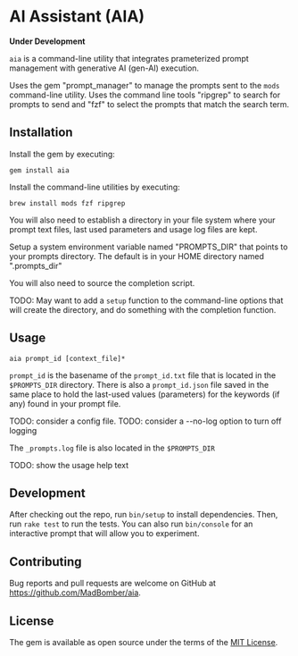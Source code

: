 # AI Assistant (AIA)

**Under Development**

`aia` is a command-line utility that integrates prameterized prompt management with generative AI (gen-AI) execution.

Uses the gem "prompt_manager" to manage the prompts sent to the `mods` command-line utility.  Uses the command line tools "ripgrep" to search for prompts to send and "fzf" to select the prompts that match the search term.

## Installation

Install the gem by executing:

    gem install aia


Install the command-line utilities by executing:

    brew install mods fzf ripgrep

You will also need to establish a directory in your file system where your prompt text files, last used parameters and usage log files are kept.

Setup a system environment variable named "PROMPTS_DIR" that points to your prompts directory.  The default is in your HOME directory named ".prompts_dir"

You will also need to source the completion script.

TODO: May want to add a `setup` function to the command-line options that will create the directory, and do something with the completion function.

## Usage

`aia prompt_id [context_file]*`

`prompt_id` is the basename of the `prompt_id.txt` file that is located in the `$PROMPTS_DIR` directory.  There is also a `prompt_id.json` file saved in the same place to hold the last-used values (parameters) for the keywords (if any) found in your prompt file.

TODO: consider a config file.
TODO: consider a --no-log option to turn off logging

The `_prompts.log` file is also located in the `$PROMPTS_DIR`

TODO: show the usage help text

## Development

After checking out the repo, run `bin/setup` to install dependencies. Then, run `rake test` to run the tests. You can also run `bin/console` for an interactive prompt that will allow you to experiment.

## Contributing

Bug reports and pull requests are welcome on GitHub at https://github.com/MadBomber/aia.

## License

The gem is available as open source under the terms of the [MIT License](https://opensource.org/licenses/MIT).
